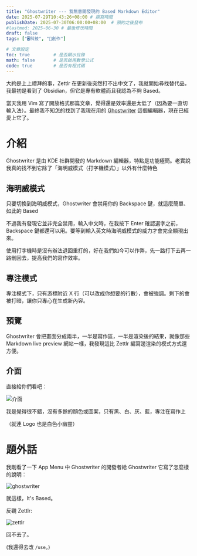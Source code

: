 ```yaml
---
title: "Ghostwriter --- 我無意間發現的 Based Markdown Editor"
date: 2025-07-29T10:43:26+08:00 # 撰寫時間
publishDate: 2025-07-30T06:00:00+08:00  # 預約之後發布
#lastmod: 2025-06-30 # 最後修改時間
draft: false
tags: ["🖥️科技", "📝創作"]

# 文章設定
toc: true         # 是否顯示目錄
math: false       # 是否啟用數學公式
code: true        # 是否有程式碼
---
```


大約是上上禮拜的事，Zettlr 在更新後突然打不出中文了，我就開始尋找替代品，我最初是看到了 Obsidian，但它是專有軟體而且我認為不夠 Based。

當天我用 Vim 寫了開放格式那篇文章，覺得還是效率還是太低了（因為要一直切輸入法）。最終我不知怎的找到了我現在用的 [Ghostwriter](https://ghostwriter.kde.org/) 這個編輯器，現在已經愛上它了。

# 介紹

Ghostwriter 是由 KDE 社群開發的 Markdown 編輯器，特點是功能極簡。老實說我真的找不到它除了「海明威模式（打字機模式）」以外有什麼特色

## 海明威模式

只要切換到海明威模式，Ghostwriter 會禁用你的 Backspace 鍵，就這麼簡單、如此的 Based

不過我有發現它並非完全禁用，輸入中文時，在我按下 Enter 確認選字之前，Backspace 鍵都還可以用。要等到輸入英文時海明威模式的威力才會完全顯現出來。

使用打字機時是沒有辦法退回重打的，好在我們如今可以作弊，先一路打下去再一路刪回去，提高我們的寫作效率。

## 專注模式

專注模式下，只有游標附近 X 行（可以改成你想要的行數），會被強調。剩下的會被打暗，讓你只專心在生成新內容。

## 預覽

Ghostwriter 會把畫面分成兩半，一半是寫作區，一半是渲染後的結果，就像那些 Markdown live preview  網站一樣，我發現這比 Zettlr 編寫邊渲染的模式方式還方便。

## 介面

直接給你們看吧：

![介面](https://tux24.xyz/articles/ghostwriter/images/1_resized.jpg)

我是覺得很不錯，沒有多餘的顏色或圖案，只有黑、白、灰、藍，專注在寫作上

（就連 Logo 也是白色小幽靈）

# 題外話

我剛看了一下 App Menu 中 Ghostwriter 的開發者給 Ghostwriter 它寫了怎麼樣的說明：

![ghostwriter](https://tux24.xyz/articles/ghostwriter/images/3_resized.jpg)

就這樣，It's Based。

反觀 Zettlr:

![zettlr](https://tux24.xyz/articles/ghostwriter/images/4_resized.jpg)

回不去了。

(我還得去改 `/use`。)
